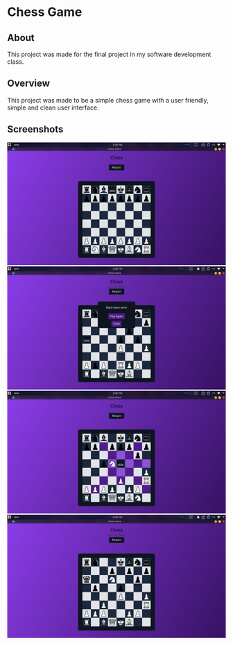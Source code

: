 # Chess Game
## About
This project was made for the final project in my software development class.
## Overview
This project was made to be a simple chess game with a user friendly, simple and clean user interface.
## Screenshots
![img1](Images/img1.png?raw=true "Title")
![img2](Images/img2.png?raw=true "Title")
![img3](Images/img3.png?raw=true "Title")
![img4](Images/img4.png?raw=true "Title")

